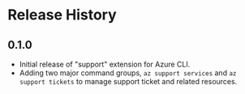 Release History
===============

0.1.0
-----

* Initial release of "support" extension for Azure CLI.
* Adding two major command groups, `az support services` and `az support tickets` to manage support ticket and related resources.
